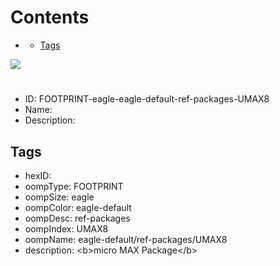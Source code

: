 



Contents
========

* [](#)
	* [Tags](#tags)
  
![][im]
# 

- ID: FOOTPRINT-eagle-eagle-default-ref-packages-UMAX8
- Name: 
- Description: 

## Tags

- hexID: 
- oompType: FOOTPRINT
- oompSize: eagle
- oompColor: eagle-default
- oompDesc: ref-packages
- oompIndex: UMAX8
- oompName: eagle-default/ref-packages/UMAX8
- description: &lt;b&gt;micro MAX Package&lt;/b&gt;



[im]: image.png
